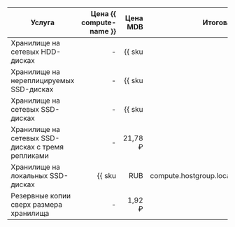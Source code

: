 | Услуга                                  | Цена {{ compute-name }}                                  | Цена MDB                                                                   | Итоговая цена                                                              |
|-----------------------------------------|---------------------------------------------------------:|---------------------------------------------------------------------------:|---------------------------------------------------------------------------:|
| Хранилище на сетевых HDD-дисках         | -                                                        | {{ sku|RUB|mdb.cluster.network-hdd.greenplum|month|string }}               | {{ sku|RUB|mdb.cluster.network-hdd.greenplum|month|string }}               |
| Хранилище на нереплицируемых SSD-дисках | -                                                        | {{ sku|RUB|mdb.cluster.network-ssd-nonreplicated.greenplum|month|string }} | {{ sku|RUB|mdb.cluster.network-ssd-nonreplicated.greenplum|month|string }} |
| Хранилище на сетевых SSD-дисках         | -                                                        | {{ sku|RUB|mdb.cluster.network-nvme.greenplum|month|string }}              | {{ sku|RUB|mdb.cluster.network-nvme.greenplum|month|string }}              |
| Хранилище на сетевых SSD-дисках с тремя репликами | - | 21,78 ₽ | 21,78 ₽ |
| Хранилище на локальных SSD-дисках       | {{ sku|RUB|compute.hostgroup.localssd.v1|month|string }} | {{ sku|RUB|mdb.cluster.local-nvme.greenplum.dedicated|month|string }}      | {{ sku|RUB|mdb.cluster.local-nvme.greenplum|month|string }}                |
| Резервные копии сверх размера хранилища | -                                                        | 1,92 ₽                                                                     | 1,92 ₽                                                                     |
